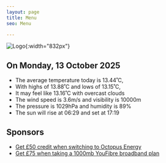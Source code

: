 ```yaml
---
layout: page
title: Menu
seo: Menu

---
```


![Logo](/images/logo.jpg){:width="832px"}

<!-- weather_marker starts -->
## On Monday, 13 October 2025

- The average temperature today is 13.44˚C,
- With highs of 13.88˚C and lows of 13.15˚C,
- It may feel like 13.16˚C with overcast clouds
- The wind speed is 3.6m/s and visibility is 10000m
- The pressure is 1029hPa and humidity is 89%
- The sun will rise at 06:29 and set at 17:19

<!-- weather_marker ends -->

## Sponsors

- [Get £50 credit when switching to Octopus Energy](https://bit.ly/3oD1nnS)
- [Get £75 when taking a 1000mb YouFibre broadband plan](https://aklam.io/91zWhU?)
